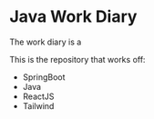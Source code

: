 # Java Work Diary

The work diary is a 

This is the repository that works off:

- SpringBoot
- Java
- ReactJS
- Tailwind